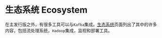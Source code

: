 # 生态系统 Ecosystem

在主发行版之外，有很多工具可以与`Kafka`集成。[生态系统](https://cwiki.apache.org/confluence/display/KAFKA/Ecosystem)页面列出了其中的许多内容，包括流处理系统，`Hadoop`集成，监视和部署工具。

